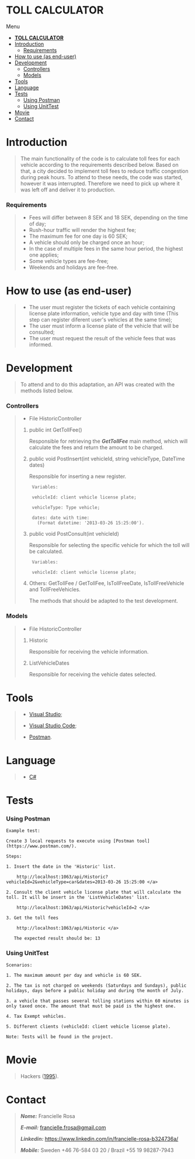
 
# **TOLL CALCULATOR** 

Menu
- [**TOLL CALCULATOR**](#toll-calculator)
- [Introduction](#introduction)
    - [Requirements](#requirements)
- [How to use (as end-user)](#how-to-use-as-end-user)
- [Development](#development)
    - [Controllers](#controllers)
    - [Models](#models)
- [Tools](#tools)
- [Language](#language)
- [Tests](#tests)
    - [Using Postman](#using-postman)
    - [Using UnitTest](#using-unittest)
- [Movie](#movie)
- [Contact](#contact)

# Introduction  
>The main functionality of the code is to calculate toll fees for each vehicle according to the requirements described below.
>Based on that, a city decided to implement toll fees to reduce traffic congestion during peak hours. To attend to these needs, the code was started, however it was interrupted. Therefore we need to pick up where it was left off and deliver it to production. 

### Requirements 

>* Fees will differ between 8 SEK and 18 SEK, depending on the time of day;
>* Rush-hour traffic will render the highest fee;
>* The maximum fee for one day is 60 SEK;
>* A vehicle should only be charged once an hour;
>* In the case of multiple fees in the same hour period, the highest one applies;
>* Some vehicle types are fee-free;
>* Weekends and holidays are fee-free.

# How to use (as end-user)
>* The user must register the tickets of each vehicle containing license plate information, vehicle type and day with time (This step can register diferent user's vehicles at the same time);
>* The user must inform a license plate of the vehicle that will be consulted;
>* The user must request the result of the vehicle fees that was informed.

# Development 

>To attend and to do this adaptation, an API was created with the methods listed below.

### Controllers 

>* File HistoricController
> 1. public int GetTollFee()
> 
>      Responsible for retrieving the *__GetTollFee__* main method, which will calculate the fees and return the amount to be charged. 
> 
> 2. public void PostInsert(int vehicleId, string vehicleType, DateTime dates)
> 
>     Responsible for inserting a new register. 
> 
>         Variables:
> 
>         vehicleId: client vehicle license plate;
>     
>         vehicleType: Type vehicle;
> 
>         dates: date with time:
>           (Format datetime: '2013-03-26 15:25:00').
> 
> 3. public void PostConsult(int vehicleId)
>    
>    Responsible for selecting the specific vehicle for which the toll will be calculated.
>         
>         Variables:
> 
>         vehicleId: client vehicle license plate;
> 
> 4. Others: GetTollFee / GetTollFee, IsTollFreeDate, IsTollFreeVehicle and TollFreeVehicles.
> 
>    The methods that should be adapted to the test development.
> 
 ### Models

 >* File HistoricController
> 1. Historic
> 
>    Responsible for receiving the vehicle information.
> 
> 2. ListVehicleDates
> 
>     Responsible for receiving the vehicle dates selected.

# Tools

>* [Visual Studio](https://visualstudio.microsoft.com/);
>
>* [Visual Studio Code](https://code.visualstudio.com/); 
>
>* [Postman](https://www.postman.com/).

# Language

>* [C#](https://docs.microsoft.com/en-us/dotnet/csharp/)

# Tests

### Using Postman   
    Example test:

    Create 3 local requests to execute using [Postman tool](https://www.postman.com/).

    Steps: 

    1. Insert the date in the 'Historic' list.
    
        http://localhost:1063/api/Historic?vehicleId=2&vehicleType=car&dates=2013-03-26 15:25:00 </a>

    2. Consult the client vehicle license plate that will calculate the toll. It will be insert in the 'ListVehicleDates' list.
    
        http://localhost:1063/api/Historic?vehicleId=2 </a>
    
    3. Get the toll fees 

        http://localhost:1063/api/Historic </a>

       The expected result should be: 13

### Using UnitTest

    Scenarios:

    1. The maximum amount per day and vehicle is 60 SEK.

    2. The tax is not charged on weekends (Saturdays and Sundays), public holidays, days before a public holiday and during the month of July.

    3. a vehicle that passes several tolling stations within 60 minutes is only taxed once. The amount that must be paid is the highest one.

    4. Tax Exempt vehicles.

    5. Different clients (vehicleId: client vehicle license plate).
    
    Note: Tests will be found in the project.

# Movie

> Hackers ([1995](https://en.wikipedia.org/wiki/Hackers_(film))).

# Contact

> *__Nome:__* Francielle Rosa
> 
> *__E-mail:__* francielle.frosa@gmail.com
> 
> *__Linkedin:__* https://www.linkedin.com/in/francielle-rosa-b324736a/
> 
> *__Mobile:__* Sweden  +46 76-584 03 20 / Brazil +55 19 98287-7943
